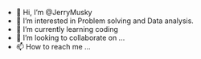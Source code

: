 - 👋 Hi, I’m @JerryMusky
- 👀 I’m interested in Problem solving and Data analysis.
- 🌱 I’m currently learning coding
- 💞️ I’m looking to collaborate on ...
- 📫 How to reach me ...

<!---
JerryMusky/JerryMusky is a ✨ special ✨ repository because its `README.md` (this file) appears on your GitHub profile.
You can click the Preview link to take a look at your changes.
--->
